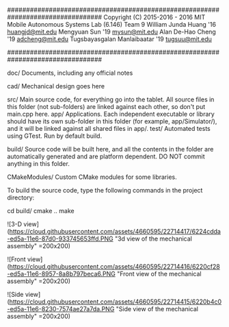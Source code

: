 #################################################################################
Copyright (C) 2015-2016 - 2016 MIT Mobile Autonomous Systems Lab (6.146) Team 9
  William Junda Huang '16 <huangjd@mit.edu>
  Mengyuan Sun '19 <mysun@mit.edu>
  Alan De-Hao Cheng '19 <adcheng@mit.edu>
  Tugsbayasgalan Manlaibaatar '19 <tugsuu@mit.edu>

#################################################################################

doc/    Documents, including any official notes

cad/    Mechanical design goes here

src/    Main source code, for everything go into the tablet. All source files in this folder (not sub-folders) are linked against each other, so don't put main.cpp here.
  app/  Applications. Each independent executable or library should have its own sub-folder in this folder (for example, app/Simulator/), and it will be linked against all shared files in app/.
  test/ Automated tests using GTest. Run by default build.
 
build/  Source code will be built here, and all the contents in the folder are automatically generated and are platform dependent. DO NOT commit anything in this folder.
 
CMakeModules/ Custom CMake modules for some libraries.


To build the source code, type the following commands in the project directory:

  cd build/
  cmake ..
  make
  

![3-D view](https://cloud.githubusercontent.com/assets/4660595/22714417/6224cdda-ed5a-11e6-87d0-933745653ffd.PNG "3d view of the mechanical assembly" =200x200)

![Front view](https://cloud.githubusercontent.com/assets/4660595/22714416/6220cf28-ed5a-11e6-8957-8a8b797beca6.PNG "Front view of the mechanical assembly" =200x200)

![Side view](https://cloud.githubusercontent.com/assets/4660595/22714415/6220b4c0-ed5a-11e6-8230-7574ae27a7da.PNG "Side view of the mechanical assembly" =200x200)

